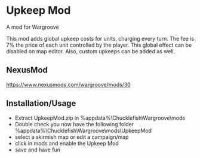 # Upkeep Mod
A mod for Wargroove

This mod adds global upkeep costs for units, charging every turn. The fee is 7% the price of each unit controlled by the player. This global effect can be disabled on map editor. Also, custom upkeeps can be added as well.

## NexusMod
https://www.nexusmods.com/wargroove/mods/30

## Installation/Usage 
- Extract UpkeepMod.zip in %appdata%\Chucklefish\Wargroove\mods
- Double check you now have the following folder %appdata%\Chucklefish\Wargroove\mods\UpkeepMod
- select a skirmish map or edit a campaign/map 
- click in mods and enable the Upkeep Mod
- save and have fun